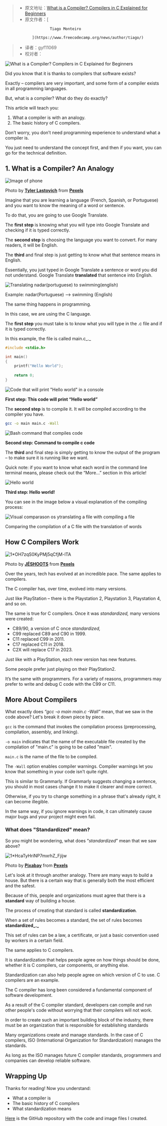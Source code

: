 > -  原文地址：[What is a Compiler? Compilers in C Explained for Beginners](https://www.freecodecamp.org/news/what-is-a-compiler-in-c/)
> -  原文作者：[
                    
                        Tiago Monteiro
                    
                ](https://www.freecodecamp.org/news/author/tiago/)
> -  译者：gyf11069
> -  校对者：

![What is a Compiler? Compilers in C Explained for Beginners](https://www.freecodecamp.org/news/content/images/size/w2000/2022/03/1-YhjIVZXE56R6YZaTF-Lzig.jpeg)

Did you know that it is thanks to compilers that software exists?

Exactly – compilers are very important, and some form of a compiler exists in all programming languages.

But, what is a compiler? What do they do exactly?

This article will teach you:

1.  What a compiler is with an analogy.
2.  The basic history of C compilers.

Don’t worry, you don’t need programming experience to understand what a compiler is.

You just need to understand the concept first, and then if you want, you can go for the technical definition.

## 1\. What is a Compiler? An Analogy

![Image of phone](https://miro.medium.com/max/1400/1*xFzl6UbF6XI6V0_Tnx-PYg.jpeg)

Photo by [**Tyler Lastovich**](https://www.pexels.com/@lastly?utm_content=attributionCopyText&utm_medium=referral&utm_source=pexels) from [**Pexels**](https://www.pexels.com/photo/black-iphone-7-on-brown-table-699122/?utm_content=attributionCopyText&utm_medium=referral&utm_source=pexels)

Imagine that you are learning a language (French, Spanish, or Portuguese) and you want to know the meaning of a word or sentence.

To do that, you are going to use Google Translate.

The **first step** is knowing what you will type into Google Translate and checking if it is typed correctly.

The **second step** is choosing the language you want to convert. For many readers, it will be English.

The **third** and final step is just getting to know what that sentence means in English.

Essentially, you just typed in Google Translate a sentence or word you did not understand. Google Translate **translated** that sentence into English.

![Translating nadar(portuguese) to swimming(english) ](https://miro.medium.com/max/1400/1*c-mJCyjYTrVguxSgsgYvrQ.png)

Example: nadar(Portuguese) –> swimming (English)

The same thing happens in programming.

In this case, we are using the C language.

The **first step** you must take is to know what you will type in the .c file and if it is typed correctly.

In this example, the file is called main.c_._

```C
#include <stdio.h>

int main()
{
	printf("Hello World");
    
    return 0;
}
```

![Code that will print "Hello world" in a console](https://miro.medium.com/max/1400/1*BtjyNkvX0eboU5JVsD0ayQ.png)

**First step: This code will print “Hello world”**

The **second step** is to compile it. It will be compiled according to the compiler you have.

```Bash
gcc -o main main.c -Wall
```

![Bash command that compiles code](https://miro.medium.com/max/1400/1*cqSo_NpYOYKdSjlBs8_EiQ.png)

**Second step: Command to compile c code**

The **third** and final step is simply getting to know the output of the program – to make sure it is running like we want.

Quick note: if you want to know what each word in the command line terminal means, please check out the “More…” section in this article!

![Hello world](https://miro.medium.com/max/1400/1*3oyRNX8txXm3RQrq3XBWNQ.png)

**Third step: Hello world!**

You can see in the image below a visual explanation of the compiling process:

![Visual comparason os ytranslating a file with compiling a file](https://miro.medium.com/max/1400/1*gusV5pXcVHc6vUfenbiuDQ.png)

Comparing the compilation of a C file with the translation of words

## How C Compilers Work

![1*OH7zqS0KyPMj5qCfjM-lTA](https://miro.medium.com/max/1400/1*OH7zqS0KyPMj5qCfjM-lTA.jpeg)

Photo by [**JÉSHOOTS**](https://www.pexels.com/@jeshoots?utm_content=attributionCopyText&utm_medium=referral&utm_source=pexels) from [**Pexels**](https://www.pexels.com/photo/person-holding-sony-ps4-dualshock-4-21067/?utm_content=attributionCopyText&utm_medium=referral&utm_source=pexels)

Over the years, tech has evolved at an incredible pace. The same applies to compilers.

The C compiler has, over time, evolved into many versions.

Just like PlayStation – there is the Playstation 2, Playstation 3, Playstation 4, and so on.

The same is true for C compilers. Once it was _standardized,_ many versions were created:

-   C89/90, a version of C once _standardized,_
-   C99 replaced C89 and C90 in 1999.
-   C11 replaced C99 in 2011.
-   C17 replaced C11 in 2018.
-   C2X will replace C17 in 2023.

Just like with a PlayStation, each new version has new features.

Some people prefer just playing on their PlayStation2.

It’s the same with programmers. For a variety of reasons, programmers may prefer to write and debug C code with the C99 or C11.

## More About Compilers

What exactly does _“gcc -o main main.c -Wall”_ mean, that we saw in the code above? Let's break it down piece by piece.

`gcc` is the command that invokes the compilation process (preprocessing, compilation, assembly, and linking).

`-o main` indicates that the name of the executable file created by the compilation of "main.c" is going to be called "main".

`main.c` is the name of the file to be compiled.

The `-Wall` option enables compiler warnings. Compiler warnings let you know that something in your code isn't quite right.

This is similar to Grammarly. If Grammarly suggests changing a sentence, you should in most cases change it to make it clearer and more correct.

Otherwise, if you try to change something in a phrase that's already right, it can become illegible.

In the same way, if you ignore warnings in code, it can ultimately cause major bugs and your project might even fail.

### What does "Standardized" mean?

So you might be wondering, what does “_standardized_” mean that we saw above?

![1*HcaTyHriNP7mxrhZ_Fjijw](https://miro.medium.com/max/1400/1*HcaTyHriNP7mxrhZ_Fjijw.jpeg)

Photo by [**Pixabay**](https://www.pexels.com/@pixabay?utm_content=attributionCopyText&utm_medium=referral&utm_source=pexels) from [**Pexels**](https://www.pexels.com/photo/architecture-building-construction-daylight-534220/?utm_content=attributionCopyText&utm_medium=referral&utm_source=pexels)

Let's look at it through another analogy. There are many ways to build a house. But there is a certain way that is generally both the most efficient and the safest.

Because of this, people and organizations must agree that there is a **standard** way of building a house.

The process of creating that standard is called **standardization**.

When a set of rules becomes a standard, the set of rules becomes **standardized_._**

This set of rules can be a law, a certificate, or just a basic convention used by workers in a certain field.

The same applies to C compilers.

It is standardization that helps people agree on how things should be done, whether it is C compilers, car components, or anything else.

Standardization can also help people agree on which version of C to use. C compilers are an example.

The C compiler has long been considered a fundamental component of software development.

As a result of the C compiler standard, developers can compile and run other people's code without worrying that their compilers will not work.

In order to create such an important building block of the industry, there must be an organization that is responsible for establishing standards

Many organizations create and manage standards. In the case of C compilers, ISO (International Organization for Standardization) manages the standards.

As long as the ISO manages future C compiler standards, programmers and companies can develop reliable software.

## Wrapping Up

Thanks for reading! Now you understand:

-   What a compiler is
-   The basic history of C compilers
-   What standardization means

[](https://github.com/tiagomonteiro0715/freecodecamp-my-articles-source-code/tree/main/What%20exactly%20is%20a%20compiler%3F)[](https://www.instagram.com/tiago.monteiro0715/)[H](https://github.com/tiagomonteiro0715/freecodecamp-my-articles-source-code)[ere](https://github.com/tiagomonteiro0715/freecodecamp-my-articles-source-code) is the GitHub repository with the code and image files I created.

